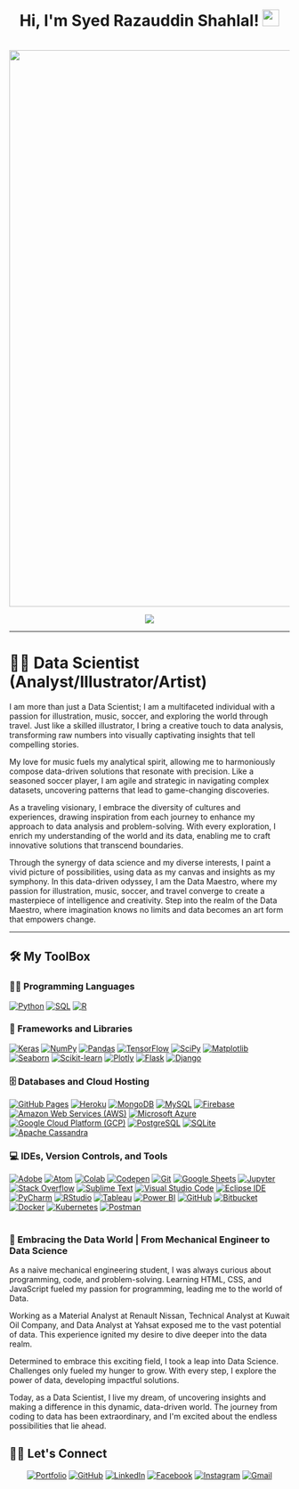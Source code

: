 <h1 align="center">
Hi, I'm Syed Razauddin Shahlal!
  <img src="https://media.giphy.com/media/hvRJCLFzcasrR4ia7z/giphy.gif" width="30"></h1>
<br/>

<!-- [Top Langs](https://github-readme-stats.vercel.app/api/top-langs/?username=syedshahlal&layout=compact) [![Syed's GitHub stats](https://github-readme-stats.vercel.app/api?username=syedshahlal)](https://github.com/syedshahlal/github-readme-stats) -->
<img src="https://github.com/syedshahlal/syedshahlal/blob/main/cover.gif" width="1000" >
<p align="center">
  <a href="https://github.com/DenverCoder1/readme-typing-svg"><img src="https://readme-typing-svg.herokuapp.com?lines=Data+Science+Graduate+Student;%20DL%20|%20NLP%20|%20ML%20Enthusiastic;%20Continous%20Learning%20|%20Embracing%20New%20Knowledge%20|%20Forever%20Curious&center=true&width=750&height=45"></a>
</p>
<hr/>

# 🏄‍♂️ Data Scientist (Analyst/Illustrator/Artist)

I am more than just a Data Scientist; I am a multifaceted individual with a passion for illustration, music, soccer, and exploring the world through travel. Just like a skilled illustrator, I bring a creative touch to data analysis, transforming raw numbers into visually captivating insights that tell compelling stories.

My love for music fuels my analytical spirit, allowing me to harmoniously compose data-driven solutions that resonate with precision. Like a seasoned soccer player, I am agile and strategic in navigating complex datasets, uncovering patterns that lead to game-changing discoveries.

As a traveling visionary, I embrace the diversity of cultures and experiences, drawing inspiration from each journey to enhance my approach to data analysis and problem-solving. With every exploration, I enrich my understanding of the world and its data, enabling me to craft innovative solutions that transcend boundaries.

Through the synergy of data science and my diverse interests, I paint a vivid picture of possibilities, using data as my canvas and insights as my symphony. In this data-driven odyssey, I am the Data Maestro, where my passion for illustration, music, soccer, and travel converge to create a masterpiece of intelligence and creativity. Step into the realm of the Data Maestro, where imagination knows no limits and data becomes an art form that empowers change.

---
## 🛠️ My ToolBox

### 👨‍💻 Programming Languages

<p>
    <a href="https://github.com/search?q=user%3ADenverCoder1+is%3Arepo+language%3Apython"><img alt="Python" src="https://img.shields.io/badge/Python%20-%2314354C.svg?logo=python&logoColor=white"></a>
    <a href="https://github.com/search?q=user%3ADenverCoder1+is%3Arepo+language%3Asql"><img alt="SQL" src="https://img.shields.io/badge/SQL%20-%23025E8C.svg?logo=amazon-dynamodb&logoColor=white"></a>
    <a href="https://github.com/search?q=user%3ADenverCoder1+is%3Arepo+language%3AR"><img alt="R" src="https://img.shields.io/badge/R%20-%23276DC3.svg?logo=R&logoColor=white"></a>
</p>


### 🧰 Frameworks and Libraries

<p>
    <a href="#"><img alt="Keras" src="https://img.shields.io/badge/Keras%20-%23D00000.svg?logo=Keras&logoColor=white"></a>
    <a href="#"><img alt="NumPy" src="https://img.shields.io/badge/Numpy%20-%23013243.svg?logo=numpy&logoColor=white"></a>
    <a href="#"><img alt="Pandas" src="https://img.shields.io/badge/Pandas%20-%23150458.svg?logo=pandas&logoColor=white"></a>
    <a href="#"><img alt="TensorFlow" src="https://img.shields.io/badge/TensorFlow%20-%23FF6F00.svg?logo=TensorFlow&logoColor=white"></a>
    <a href="#"><img alt="SciPy" src="https://img.shields.io/badge/SciPy-8CAAE6?logo=scipy&logoColor=white"></a>
    <a href="#"><img alt="Matplotlib" src="https://img.shields.io/badge/Matplotlib-%23FFCA28.svg?logo=matplotlib&logoColor=white"></a>
    <a href="#"><img alt="Seaborn" src="https://img.shields.io/badge/Seaborn-379E9A?logo=seaborn&logoColor=white"></a>
    <a href="#"><img alt="Scikit-learn" src="https://img.shields.io/badge/Scikit--learn-F7931E?logo=scikit-learn&logoColor=white"></a>
    <a href="#"><img alt="Plotly" src="https://img.shields.io/badge/Plotly-3F4F75?logo=plotly&logoColor=white"></a>
    <a href="#"><img alt="Flask" src="https://img.shields.io/badge/Flask-000000?logo=flask&logoColor=white"></a>
    <a href="#"><img alt="Django" src="https://img.shields.io/badge/Django-092E20?logo=django&logoColor=white"></a>
</p>


### 🗄️ Databases and Cloud Hosting

<p>
    <a href="#"><img alt="GitHub Pages" src="https://img.shields.io/badge/GitHub%20Pages-%23327FC7.svg?logo=github&logoColor=white"></a>
    <a href="#"><img alt="Heroku" src="https://img.shields.io/badge/Heroku%20-%23430098.svg?logo=heroku&logoColor=white"></a>
    <a href="#"><img alt="MongoDB" src ="https://img.shields.io/badge/MongoDB-%234ea94b.svg?logo=mongodb&logoColor=white"></a>
    <a href="#"><img alt="MySQL" src="https://img.shields.io/badge/MySQL-%2300f.svg?logo=mysql&logoColor=white"></a>
    <a href="#"><img alt="Firebase" src ="https://img.shields.io/badge/Firebase-%23316192.svg?logo=firebase&logoColor=white"></a>
    <a href="#"><img alt="Amazon Web Services (AWS)" src="https://img.shields.io/badge/AWS-%23FF9900.svg?logo=amazon-aws&logoColor=white"></a>
    <a href="#"><img alt="Microsoft Azure" src="https://img.shields.io/badge/Microsoft%20Azure-%230078D4.svg?logo=azure-devops&logoColor=white"></a>
    <a href="#"><img alt="Google Cloud Platform (GCP)" src="https://img.shields.io/badge/Google%20Cloud-%234285F4.svg?logo=google-cloud&logoColor=white"></a>
    <a href="#"><img alt="PostgreSQL" src="https://img.shields.io/badge/PostgreSQL-%23336791.svg?logo=postgresql&logoColor=white"></a>
    <a href="#"><img alt="SQLite" src="https://img.shields.io/badge/SQLite-%23003B57.svg?logo=sqlite&logoColor=white"></a>
    <a href="#"><img alt="Apache Cassandra" src="https://img.shields.io/badge/Apache%20Cassandra-%231287B1.svg?logo=apache-cassandra&logoColor=white"></a>
</p>


### 💻 IDEs, Version Controls, and Tools

<p>
    <a href="#"><img alt="Adobe" src="https://img.shields.io/badge/Adobe%20-%23FF0000.svg?logo=adobe&logoColor=white"></a>
    <a href="#"><img alt="Atom" src="https://img.shields.io/badge/Atom-3DDC84?logo=atom&logoColor=white"></a>
    <a href="#"><img alt="Colab" src="https://img.shields.io/badge/Colab-00b56a.svg?logo=google-colab&logoColor=white"></a>
    <a href="#"><img alt="Codepen" src="https://img.shields.io/badge/Codepen-000000.svg?logo=codepen&logoColor=white"></a>
    <a href="#"><img alt="Git" src="https://img.shields.io/badge/Git%20-%23F05033.svg?logo=git&logoColor=white"></a>
    <a href="#"><img alt="Google Sheets" src="https://img.shields.io/badge/Google%20Sheets%20-%2334A853.svg?logo=google%20sheets&logoColor=white"></a>
    <a href="#"><img alt="Jupyter" src="https://img.shields.io/badge/Jupyter%20-%23F37626.svg?logo=Jupyter&logoColor=white"></a>
    <a href="#"><img alt="Stack Overflow" src="https://img.shields.io/badge/-Stack%20Overflow-FE7A16?logo=stack-overflow&logoColor=white"></a>
    <a href="#"><img alt="Sublime Text" src="https://img.shields.io/badge/-Sublime%20Text-302E31?logo=sublime-text&logoColor=white"></a>
    <a href="#"><img alt="Visual Studio Code" src="https://img.shields.io/badge/Visual%20Studio%20Code-0078d7.svg?logo=visual-studio-code&logoColor=white"></a>
    <a href="#"><img alt="Eclipse IDE" src="https://img.shields.io/badge/Eclipse%20IDE-2C2255?logo=eclipse-ide&logoColor=white"></a>
    <a href="#"><img alt="PyCharm" src="https://img.shields.io/badge/PyCharm-000000.svg?logo=pycharm&logoColor=white"></a>
    <a href="#"><img alt="RStudio" src="https://img.shields.io/badge/RStudio-75AADB.svg?logo=rstudio&logoColor=white"></a>
    <a href="#"><img alt="Tableau" src="https://img.shields.io/badge/Tableau-E97627.svg?logo=tableau&logoColor=white"></a>
    <a href="#"><img alt="Power BI" src="https://img.shields.io/badge/Power%20BI-F2C811.svg?logo=power-bi&logoColor=white"></a>
    <a href="#"><img alt="GitHub" src="https://img.shields.io/badge/GitHub-%23121011.svg?logo=github&logoColor=white"></a>
    <a href="#"><img alt="Bitbucket" src="https://img.shields.io/badge/Bitbucket-0052CC.svg?logo=bitbucket&logoColor=white"></a>
    <a href="#"><img alt="Docker" src="https://img.shields.io/badge/Docker-2496ED.svg?logo=docker&logoColor=white"></a>
    <a href="#"><img alt="Kubernetes" src="https://img.shields.io/badge/Kubernetes-326CE5.svg?logo=kubernetes&logoColor=white"></a>
  <a href="#"><img alt="Postman" src="https://img.shields.io/badge/Postman-FF6C37.svg?logo=postman&logoColor=white"></a>
</p>




#

 <summary><h3>🚀 Embracing the Data World | From Mechanical Engineer to Data Science </h3></summary>
As a naive mechanical engineering student, I was always curious about programming, code, and problem-solving. Learning HTML, CSS, and JavaScript fueled my passion for programming, leading me to the world of Data.

Working as a Material Analyst at Renault Nissan, Technical Analyst at Kuwait Oil Company, and Data Analyst at Yahsat exposed me to the vast potential of data. This experience ignited my desire to dive deeper into the data realm.

Determined to embrace this exciting field, I took a leap into Data Science. Challenges only fueled my hunger to grow. With every step, I explore the power of data, developing impactful solutions.

Today, as a Data Scientist, I live my dream, of uncovering insights and making a difference in this dynamic, data-driven world. The journey from coding to data has been extraordinary, and I'm excited about the endless possibilities that lie ahead.

## 🙋‍♀️ Let's Connect

<p align="center">
    <a href="https://sshahlal.github.io/" target="_blank"><img src="https://img.icons8.com/color/50/000000/portfolio.png" alt="Portfolio"/></a>
    <a href="https://github.com/syedshahlal" target="_blank"><img src="https://img.icons8.com/color/50/000000/github.png" alt="GitHub"/></a>
    <a href="https://www.linkedin.com/in/srshahlal/" target="_blank"><img src="https://img.icons8.com/color/50/000000/linkedin.png" alt="LinkedIn"/></a>
    <a href="https://www.facebook.com/sr.shahlal/" target="_blank"><img src="https://img.icons8.com/color/50/000000/facebook-new.png" alt="Facebook"/></a>
    <a href="https://www.instagram.com/syedshahlal/" target="_blank"><img src="https://img.icons8.com/color/50/000000/instagram-new.png" alt="Instagram"/></a>
    <a href="mailto:sr.shahlal@gmail.com" target="_blank"><img src="https://img.icons8.com/color/50/000000/gmail.png" alt="Gmail"/></a>
</p>


